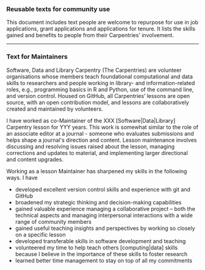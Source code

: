 ### Reusable texts for community use

This document includes text people are welcome to repurpose for use in job applications, grant applications and applications for tenure. 
It lists the skills gained and benefits to people from their Carpentries' involvement.

----------------------------------------------------------------------------------------------------------------------------

### Text for Maintainers

Software, Data and Library Carpentry (The Carpentries) are volunteer organisations whose members teach foundational computational 
and data skills to researchers and people working in library- and information-related roles, e.g., programming basics in R and Python, use of the command line, and version control. 
Housed on GitHub, all Carpentries’ lessons are open source, with an open contribution model, and lessons are 
collaboratively created and maintained by volunteers.

I have worked as co-Maintainer of the XXX [Software|Data|Library] Carpentry lesson for YYY years. This work is somewhat similar 
to the role of an associate editor at a journal - someone who evaluates submissions and helps shape a journal's direction and 
content. Lesson maintenance involves discussing and resolving issues raised about the lesson, managing corrections and 
updates to material, and implementing larger directional and content upgrades. 

Working as a lesson Maintainer has sharpened my skills in the following ways. I have

 - developed excellent version control skills and experience with git and GitHub 
 - broadened my strategic thinking and decision-making capabilities
 - gained valuable experience managing a collaborative project – both the technical aspects and managing interpersonal interactions with a wide range of community members
 - gained useful teaching insights and perspectives by working so closely on a specific lesson
 - developed transferable skills in software development and teaching
 - volunteered my time to help teach others [computing|data] skills because I believe in the importance of these skills to foster research
 - learned better time management to stay on top of all my commitments
